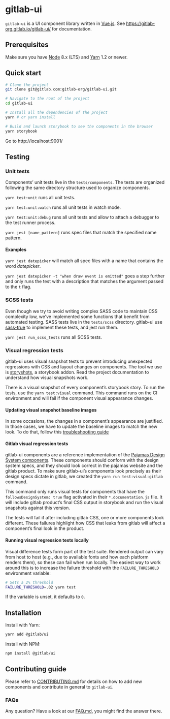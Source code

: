 # gitlab-ui

`gitlab-ui` is a UI component library written in [Vue.js](https://vuejs.org).
See https://gitlab-org.gitlab.io/gitlab-ui/ for documentation.

## Prerequisites

Make sure you have [Node](https://nodejs.org/en/) 8.x (LTS) and [Yarn](https://yarnpkg.com/) 1.2 or newer.

## Quick start

```sh
# Clone the project
git clone git@gitlab.com:gitlab-org/gitlab-ui.git

# Navigate to the root of the project
cd gitlab-ui

# Install all the dependencies of the project
yarn # or yarn install

# Build and launch storybook to see the components in the browser
yarn storybook
```

Go to http://localhost:9001/

## Testing

### Unit tests

Components’ unit tests live in the `tests/components`. The tests are organized following the same directory structure used to organize components.

`yarn test:unit` runs all unit tests.

`yarn test:unit:watch` runs all unit tests in watch mode.

`yarn test:unit:debug` runs all unit tests and allow to attach a debugger to the test runner process.

`yarn jest [name_pattern]` runs spec files that match the specified name pattern.

#### Examples

`yarn jest datepicker` will match all spec files with a name that contains the word _datepicker_.

`yarn jest datepicker -t "when draw event is emitted"` goes a step further and only runs the test with a description that matches the argument passed to the `t` flag.

### SCSS tests

Even though we try to avoid writing complex SASS code to maintain CSS complexity low, we’ve implemented some functions that benefit from automated testing. SASS tests live in the `tests/scss` directory. gitlab-ui use [sass-true](https://www.oddbird.net/true/) to implement these tests, and jest run them.

`yarn jest run_scss_tests` runs all SCSS tests.

### Visual regression tests

gitlab-ui uses visual snapshot tests to prevent introducing unexpected regressions with CSS and layout changes on components. The tool we use is [storyshots](https://github.com/storybookjs/storybook/tree/master/addons/storyshots/storyshots-core), a storybook addon. Read the project documentation to understand how visual snapshots work.

There is a visual snapshot of every component’s storybook story. To run the tests, use the `yarn test:visual` command. This command runs on the CI environment and will fail if the component visual appearance changes.

#### Updating visual snapshot baseline images

In some occasions, the changes in a component’s appearance are justified. In those cases, we have to update the baseline images to match the new look. To do that, follow this [troubleshooting guide](https://gitlab.com/gitlab-org/gitlab-ui/blob/master/CONTRIBUTING.md#what-to-do-when-image-snapshots-cause-the-pipeline-to-fail)

#### Gitlab visual regression tests

gitlab-ui components are a reference implementation of the [Pajamas Design System components](https://design.gitlab.com/components/status). These components should conform with the design system specs, and they should look correct in the pajamas website and the gitlab product. To make sure gitlab-ui’s components look precisely as their design specs dictate in gitlab, we created the `yarn run test:visual:gitlab` command.

This command only runs visual tests for components that have the `followsDesignSystem: true` flag activated in their `*.documentation.js` file. It will include gitlab product’s final CSS output in storybook and run the visual snapshots against this version.

The tests will fail if after including gitlab CSS, one or more components look different. These failures highlight how CSS that leaks from gitlab will affect a component’s final look in the product.

#### Running visual regression tests locally

Visual difference tests form part of the test suite. Rendered output can vary
from host to host (e.g., due to available fonts and how each platform renders
them), so these can fail when run locally. The easiest way to work around this
is to increase the failure threshold with the `FAILURE_THRESHOLD` environment
variable:

```sh
# Sets a 2% threshold
FAILURE_THRESHOLD=.02 yarn test
```

If the variable is unset, it defaults to `0`.

## Installation

Install with Yarn:

```sh
yarn add @gitlab/ui
```

Install with NPM:

```sh
npm install @gitlab/ui
```

## Contributing guide

Please refer to [CONTRIBUTING.md](CONTRIBUTING.md) for details on how to add new components and contribute in general to `gitlab-ui`.

### FAQs

Any question? Have a look at our [FAQ.md](FAQ.md), you might find the answer there.
